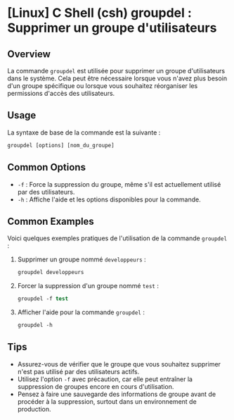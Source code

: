 # [Linux] C Shell (csh) groupdel : Supprimer un groupe d'utilisateurs

## Overview
La commande `groupdel` est utilisée pour supprimer un groupe d'utilisateurs dans le système. Cela peut être nécessaire lorsque vous n'avez plus besoin d'un groupe spécifique ou lorsque vous souhaitez réorganiser les permissions d'accès des utilisateurs.

## Usage
La syntaxe de base de la commande est la suivante :

```csh
groupdel [options] [nom_du_groupe]
```

## Common Options
- `-f` : Force la suppression du groupe, même s'il est actuellement utilisé par des utilisateurs.
- `-h` : Affiche l'aide et les options disponibles pour la commande.

## Common Examples
Voici quelques exemples pratiques de l'utilisation de la commande `groupdel` :

1. Supprimer un groupe nommé `developpeurs` :

   ```csh
   groupdel developpeurs
   ```

2. Forcer la suppression d'un groupe nommé `test` :

   ```csh
   groupdel -f test
   ```

3. Afficher l'aide pour la commande `groupdel` :

   ```csh
   groupdel -h
   ```

## Tips
- Assurez-vous de vérifier que le groupe que vous souhaitez supprimer n'est pas utilisé par des utilisateurs actifs.
- Utilisez l'option `-f` avec précaution, car elle peut entraîner la suppression de groupes encore en cours d'utilisation.
- Pensez à faire une sauvegarde des informations de groupe avant de procéder à la suppression, surtout dans un environnement de production.